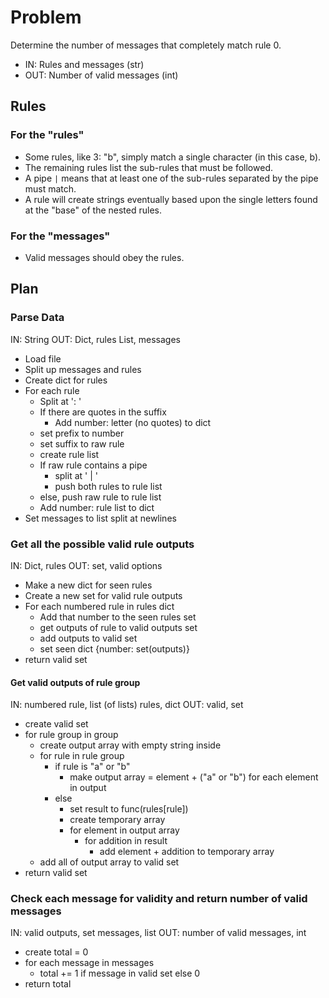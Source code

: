 # Problem

Determine the number of messages that completely match rule 0.

* IN:  Rules and messages (str)
* OUT: Number of valid messages (int)

## Rules

### For the "rules"

* Some rules, like 3: "b", simply match a single character (in this case, b).
* The remaining rules list the sub-rules that must be followed.
* A pipe `|` means that at least one of the sub-rules separated by the pipe must match.
* A rule will create strings eventually based upon the single letters found at the "base" of the nested rules.

### For the "messages"

* Valid messages should obey the rules.

## Plan

### Parse Data

IN:  String
OUT: Dict, rules
     List, messages

* Load file
* Split up messages and rules
* Create dict for rules
* For each rule
    * Split at ': '
    * If there are quotes in the suffix
        * Add number: letter (no quotes) to dict
    * set prefix to number
    * set suffix to raw rule
    * create rule list
    * If raw rule contains a pipe
        * split at ' | '
        * push both rules to rule list
    * else, push raw rule to rule list
    * Add number: rule list to dict
* Set messages to list split at newlines

### Get all the possible valid rule outputs

IN:  Dict, rules
OUT: set, valid options

* Make a new dict for seen rules
* Create a new set for valid rule outputs
* For each numbered rule in rules dict
    * Add that number to the seen rules set
    * get outputs of rule to valid outputs set
    * add outputs to valid set
    * set seen dict {number: set(outputs)}
* return valid set

#### Get valid outputs of rule group

IN:  numbered rule, list (of lists)
     rules, dict
OUT: valid, set

* create valid set
* for rule group in group
    * create output array with empty string inside
    * for rule in rule group
        * if rule is "a" or "b"
            * make output array = element + ("a" or "b") for each element in output
        * else
            * set result to func(rules[rule])
            * create temporary array
            * for element in output array
                * for addition in result
                    * add element + addition to temporary array
    * add all of output array to valid set
* return valid set

### Check each message for validity and return number of valid messages

IN:  valid outputs, set
     messages, list
OUT: number of valid messages, int

* create total = 0
* for each message in messages
    * total += 1 if message in valid set else 0
* return total
